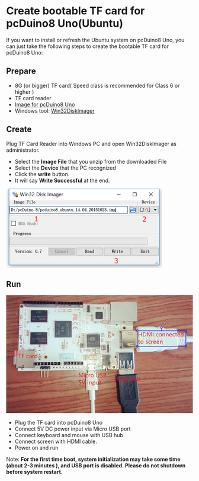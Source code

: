 # Create bootable TF card for pcDuino8 Uno(Ubuntu)

If you want to install or refresh the Ubuntu system on pcDuino8 Uno, you can just take the following steps to create the bootable TF card for pcDuino8 Uno:

## Prepare

- 8G (or bigger) TF card( Speed class is recommended for Class 6 or higher )
- TF card reader
- [Image for pcDuino8 Uno](http://www.linksprite.com/?page_id=1496)
- Windows tool: [Win32DiskImager](https://s3.amazonaws.com/pcduino/Tools/win32diskimager-v0.7-binary.zip)

## Create

Plug TF Card Reader into Windows PC and open Win32DiskImager as administrator.

- Select the **Image File** that you unzip from the downloaded File
- Select the **Device** that the PC recognized
- Click the **write** button.
- It will say **Write Successful** at the end.

![](../images/win32disk.png)

## Run

![](../images/pcduino8-connection.png)

- Plug the TF card into pcDuino8 Uno
- Connect 5V DC power input via Micro USB port
- Connect keyboard and mouse with USB hub
- Connect screen with HDMI cable.
- Power on and run

Note: **For the first time boot, system initialization may take some time (about 2-3 minutes ), and USB port is disabled. Please do not shutdown before system restart.**
